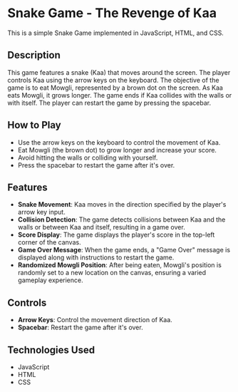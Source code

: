 # Snake Game - The Revenge of Kaa

This is a simple Snake Game implemented in JavaScript, HTML, and CSS.

## Description

This game features a snake (Kaa) that moves around the screen. The player controls Kaa using the arrow keys on the keyboard. The objective of the game is to eat Mowgli, represented by a brown dot on the screen. As Kaa eats Mowgli, it grows longer. The game ends if Kaa collides with the walls or with itself. The player can restart the game by pressing the spacebar.

## How to Play

- Use the arrow keys on the keyboard to control the movement of Kaa.
- Eat Mowgli (the brown dot) to grow longer and increase your score.
- Avoid hitting the walls or colliding with yourself.
- Press the spacebar to restart the game after it's over.

## Features

- **Snake Movement**: Kaa moves in the direction specified by the player's arrow key input.
- **Collision Detection**: The game detects collisions between Kaa and the walls or between Kaa and itself, resulting in a game over.
- **Score Display**: The game displays the player's score in the top-left corner of the canvas.
- **Game Over Message**: When the game ends, a "Game Over" message is displayed along with instructions to restart the game.
- **Randomized Mowgli Position**: After being eaten, Mowgli's position is randomly set to a new location on the canvas, ensuring a varied gameplay experience.

## Controls

- **Arrow Keys**: Control the movement direction of Kaa.
- **Spacebar**: Restart the game after it's over.

## Technologies Used

- JavaScript
- HTML
- CSS